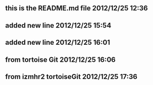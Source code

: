 this is  the README.md file
2012/12/25 12:36
---------------------------
added new line
2012/12/25 15:54
---------------------------
added new line
2012/12/25 16:01
---------------------------
from tortoise Git
2012/12/25 16:06
---------------------------
from izmhr2 tortoiseGit
2012/12/25 17:36
---------------------------
